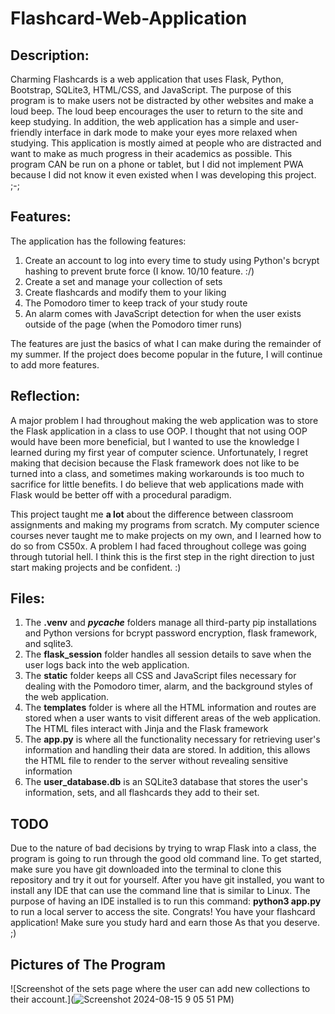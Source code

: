 # Flashcard-Web-Application
## Description: 
Charming Flashcards is a web application that uses Flask, Python, Bootstrap, SQLite3, HTML/CSS, and JavaScript. 
The purpose of this program is to make users not be distracted by other websites and make a loud beep.
The loud beep encourages the user to return to the site and keep studying.
In addition, the web application has a simple and user-friendly interface in dark mode
to make your eyes more relaxed when studying. This application is mostly aimed at people
who are distracted and want to make as much progress in their academics as possible. This program
CAN be run on a phone or tablet, but I did not implement PWA because I did not know it even existed
when I was developing this project. ;-;

## Features:
The application has the following features:
1. Create an account to log into every time to study using Python's bcrypt hashing to prevent brute force (I know. 10/10 feature. :/)
2. Create a set and manage your collection of sets
4. Create flashcards and modify them to your liking
6. The Pomodoro timer to keep track of your study route
7. An alarm comes with JavaScript detection for when the user exists outside of the page (when the Pomodoro timer runs)

The features are just the basics of what I can make during the remainder of my summer. If the project does become popular in the future,
I will continue to add more features.

## Reflection:
A major problem I had throughout making the web application was to store the Flask application in a class to use OOP. I thought that not using OOP would have been 
more beneficial, but I wanted to use the knowledge I learned during my first year of computer science. Unfortunately, I regret making that decision because
the Flask framework does not like to be turned into a class, and sometimes making workarounds is too much to sacrifice for little benefits. I do believe that
web applications made with Flask would be better off with a procedural paradigm. 

This project taught me **a lot** about the difference between classroom assignments and making my programs from scratch.
My computer science courses never taught me to make projects on my own, and I learned how to do so from CS50x. A problem I had faced throughout
college was going through tutorial hell. I think this is the first step in the right direction to just start making projects and be confident. :)

## Files:
1. The **.venv** and **_pycache_** folders manage all third-party pip installations and Python versions for bcrypt password encryption, flask framework, and sqlite3.
2. The **flask_session** folder handles all session details to save when the user logs back into the web application.
3. The **static** folder keeps all CSS and JavaScript files necessary for dealing with the Pomodoro timer, alarm, and the background styles of the web application.
4. The **templates** folder is where all the HTML information and routes are stored when a user wants to visit different areas of the web application. The HTML files interact with Jinja and the Flask framework
5. The **app.py** is where all the functionality necessary for retrieving user's information and handling their data are stored. In addition, this allows the HTML file to render to the server without revealing sensitive information
6. The **user_database.db** is an SQLite3 database that stores the user's information, sets, and all flashcards they add to their set.

## TODO

Due to the nature of bad decisions by trying to wrap Flask into a class, the program is going to run through the good old command line. 
To get started, make sure you have git downloaded into the terminal to clone this repository and try it out for yourself.
After you have git installed, you want to install any IDE that can use the command line that is similar to Linux.
The purpose of having an IDE installed is to run this command: **python3 app.py** to run a local server to access the site.
Congrats! You have your flashcard application! Make sure you study hard and earn those As that you deserve. ;)

## Pictures of The Program
![Screenshot of the sets page where the user can add new collections to their account.](![Screenshot 2024-08-15 9 05 51 PM](https://github.com/user-attachments/assets/3bfc8975-47f6-453b-a7f7-066238aa208e))
